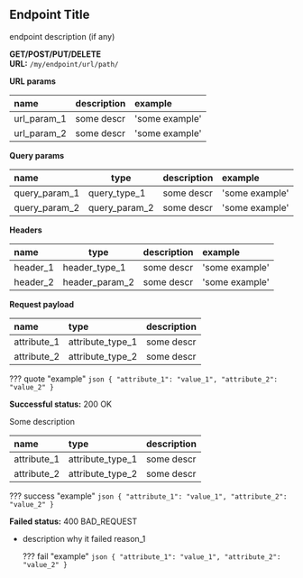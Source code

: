 ## Endpoint Title

endpoint description (if any)

**GET/POST/PUT/DELETE**  
**URL:** `/my/endpoint/url/path/`

**URL params**

| name        | description | example        |
|:------------|:------------|:---------------|
| url_param_1 | some descr  | 'some example' |
| url_param_2 | some descr  | 'some example' |

**Query params**

| name          | type          | description | example        |
|:--------------|---------------|:------------|:---------------|
| query_param_1 | query_type_1  | some descr  | 'some example' |
| query_param_2 | query_param_2 | some descr  | 'some example' |

**Headers**

| name     | type           | description | example        |
|:---------|----------------|:------------|:---------------|
| header_1 | header_type_1  | some descr  | 'some example' |
| header_2 | header_param_2 | some descr  | 'some example' |

**Request payload**

| name        | type             | description |
|:------------|:-----------------|:------------|
| attribute_1 | attribute_type_1 | some descr  |
| attribute_2 | attribute_type_2 | some descr  |

??? quote "example"
    ```json
    {
        "attribute_1": "value_1",
        "attribute_2": "value_2"
    }
    ```

**Successful status:** 200 OK

Some description

| name        | type             | description |
|:------------|:-----------------|:------------|
| attribute_1 | attribute_type_1 | some descr  |
| attribute_2 | attribute_type_2 | some descr  |

??? success "example"
    ```json
    {
        "attribute_1": "value_1",
        "attribute_2": "value_2"
    }
    ```

**Failed status:** 400 BAD_REQUEST

- description why it failed reason_1
    
    ??? fail "example"
        ```json
        {
        "attribute_1": "value_1",
        "attribute_2": "value_2"
        }
        ```
